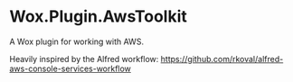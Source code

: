 # Wox.Plugin.AwsToolkit
A Wox plugin for working with AWS.

Heavily inspired by the Alfred workflow: https://github.com/rkoval/alfred-aws-console-services-workflow